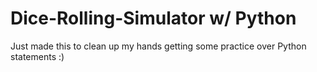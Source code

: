 # Dice-Rolling-Simulator w/ Python
Just made this to clean up my hands getting some practice over Python statements :)
